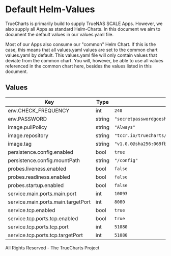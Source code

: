 # Default Helm-Values

TrueCharts is primarily build to supply TrueNAS SCALE Apps.
However, we also supply all Apps as standard Helm-Charts. In this document we aim to document the default values in our values.yaml file.

Most of our Apps also consume our "common" Helm Chart.
If this is the case, this means that all values.yaml values are set to the common chart values.yaml by default. This values.yaml file will only contain values that deviate from the common chart.
You will, however, be able to use all values referenced in the common chart here, besides the values listed in this document.

## Values

| Key | Type | Default | Description |
|-----|------|---------|-------------|
| env.CHECK_FREQUENCY | int | `240` |  |
| env.PASSWORD | string | `"secretpasswordgoeshere"` |  |
| image.pullPolicy | string | `"Always"` |  |
| image.repository | string | `"tccr.io/truecharts/podgrab"` |  |
| image.tag | string | `"v1.0.0@sha256:069fb1ef81d47a37137da2cfd249423c8dc330086c2a2e1271c5895f9f8cae9f"` |  |
| persistence.config.enabled | bool | `true` |  |
| persistence.config.mountPath | string | `"/config"` |  |
| probes.liveness.enabled | bool | `false` |  |
| probes.readiness.enabled | bool | `false` |  |
| probes.startup.enabled | bool | `false` |  |
| service.main.ports.main.port | int | `10093` |  |
| service.main.ports.main.targetPort | int | `8080` |  |
| service.tcp.enabled | bool | `true` |  |
| service.tcp.ports.tcp.enabled | bool | `true` |  |
| service.tcp.ports.tcp.port | int | `51080` |  |
| service.tcp.ports.tcp.targetPort | int | `51080` |  |

All Rights Reserved - The TrueCharts Project
